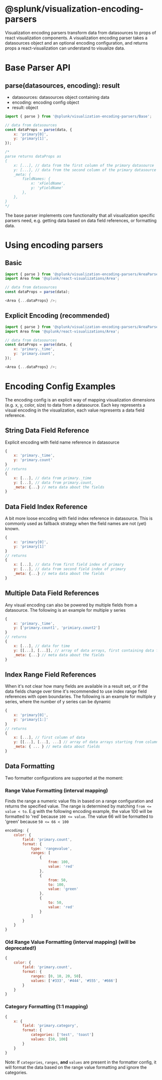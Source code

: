 # @splunk/visualization-encoding-parsers

Visualization encoding parsers transform data from datasources to props of react visualization components. A visualization encoding parser takes a datasources object and an optional encoding configuration, and returns props a react-visualization can understand to visualize data.

# Base Parser API

## parse(datasources, encoding): result

-   datasources: datasources object containing data
-   encoding: encoding config object
-   result: object

```js
import { parse } from '@splunk/visualization-encoding-parsers/Base';

// data from datasources
const dataProps = parse(data, {
    x: 'primary[0]',
    y: 'primary[1]',
});

/*
parse returns dataProps as
{
    x: [...], // data from the first column of the primary datasource
    y: [...], // data from the second column of the primary datasource
    _meta: {
        fieldNames: {
            x: 'xFieldName',
            y: 'yFieldName'
        },
    },
}
*/
```

The base parser implements core functionality that all visualization specific parsers need, e.g. getting data based on data field references, or formatting data.

# Using encoding parsers

## Basic

```js
import { parse } from '@splunk/visualization-encoding-parsers/AreaParser';
import Area from '@splunk/react-visualizations/Area';

// data from datasources
const dataProps = parse(data);

<Area {...dataProps} />;
```

## Explicit Encoding (recommended)

```js
import { parse } from '@splunk/visualization-encoding-parsers/AreaParser';
import Area from '@splunk/react-visualizations/Area';

// data from datasources
const dataProps = parse(data, {
    x: 'primary._time',
    y: 'primary.count',
});

<Area {...dataProps} />;
```

# Encoding Config Examples

The encoding config is an explicit way of mapping visualization dimensions (e.g. x, y, color, size) to data from a datasource. Each key represents a visual encoding in the visualization, each value represents a data field reference.

## String Data Field Reference

Explicit encoding with field name reference in datasource

```js
{
    x: 'primary._time',
    y: 'primary.count'
}
// returns
{
    x: [...], // data from primary._time
    y: [...], // data from primary.count,
    _meta: {...} // meta data about the fields
}
```

## Data Field Index Reference

A bit more loose encoding with field index reference in datasource.
This is commonly used as fallback strategy when the field names are not (yet) known.

```js
{
    x: 'primary[0]',
    y: 'primary[1]'
}
// returns
{
    x: [...], // data from first field index of primary
    y: [...], // data from second field index of primary
    _meta: {...} // meta data about the fields
}
```

## Multiple Data Field References

Any visual encoding can also be powered by multiple fields from a datasource.
The following is an example for multiple y series

```js
{
    x: 'primary._time',
    y: ['primary.count1', 'primiary.count2']
}
// returns
{
    x: [...], // data for time
    y: [[...], [...]], // array of data arrays, first containing data for count1 field from primary datasource, second containing data for count2 field from primary datasource
    _meta: {...} // meta data about the fields
}
```

## Index Range Field References

When it's not clear how many fields are available in a result set, or if the data fields change over time it's recommended to use index range field references with open boundaries.
The following is an example for multiple y series, where the number of y series can be dynamic

```js
{
    x: 'primary[0]',
    y: 'primary[1:]'
}
// returns
{
    x: [...], // first column of data
    y: [[...], [...], ...] // array of data arrays starting from column index 1 til end of datasource fields
    _meta: { ... } // meta data about fields
}
```

## Data Formatting

Two formatter configurations are supported at the moment:

### Range Value Formatting (interval mapping)

Finds the range a numeric value fits in based on a range configuration and returns the specified value. The range is determined by matching `from <= value < to`. E.g with the following encoding example, the value 100 will be formatted to 'red' because `100 <= value`. The value 66 will be formatted to 'green' because `50 <= 66 < 100`

```js
encoding: {
    color: {
        field: 'primary.count',
        format: {
            type: 'rangevalue',
            ranges: [
                {
                    from: 100,
                    value: 'red'
                },
                {
                    from: 50,
                    to: 100,
                    value: 'green'
                },
                {
                    to: 50,
                    value: 'red'
                }
            ]
        }
    }
}
```

### Old Range Value Formatting (interval mapping) **(will be deprecated!)**

```js
{
    color: {
        field: 'primary.count',
        format: {
            ranges: [0, 10, 20, 50],
            values: ['#333', '#444', '#555', '#666']
        }
    }
}

```

### Category Formatting (1:1 mapping)

```js
{
    x: {
        field: 'primary.category',
        format: {
            categories: ['test', 'toast']
            values: [50, 100]
        }
    }
}
```

Note: If `categories`, `ranges`, **and** `values` are present in the formatter config, it will format the data based on the range value formatting and ignore the categories.
